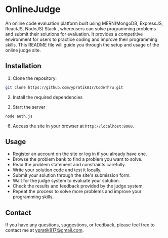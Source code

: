 # OnlineJudge
An online code evaluation platform built using MERN(MongoDB, ExpressJS, ReactJS, NodeJS) Stack , whereusers can solve programming problems and submit their solutions for evaluation. It provides a competitive environment for users to practice coding and improve their programming skills. This README file will guide you through the setup and usage of the online judge site.

## Installation

1. Clone the repository:

```sh
git clone https://github.com/ypratik817/CodeThru.git
```

2. Install the required dependencies

3. Start the server

```sh
node auth.js
```

6. Access the site in your browser at `http://localhost:8000`.

## Usage

- Register an account on the site or log in if you already have one.
- Browse the problem bank to find a problem you want to solve.
- Read the problem statement and constraints carefully.
- Write your solution code and test it locally.
- Submit your solution through the site's submission form.
- Wait for the judge system to evaluate your solution.
- Check the results and feedback provided by the judge system.
- Repeat the process to solve more problems and improve your programming skills.

## Contact

If you have any questions, suggestions, or feedback, please feel free to contact me at ypratik817@gmail.com.

